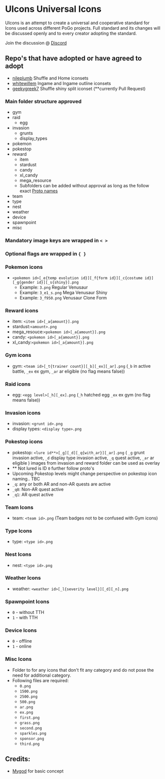 # UIcons Universal Icons

UIcons is an attempt to create a universal and cooperative standard for Icons used across different PoGo projects. Full standard and its changes will be discussed openly and to every creator adopting the standard.

Join the discussion @ [Discord](https://discord.gg/cG8JwrJB6Z)

## Repo's that have adopted or have agreed to adopt

* [nileplumb](https://github.com/nileplumb) Shuffle and Home iconsets
* [whitewillem](https://github.com/whitewillem/PogoAssets) Ingame and Ingame outline iconsets
* [geekygreek7](https://github.com/geekygreek7) Shuffle shiny split iconset (**currently Pull Request)

### Main folder structure approved

- gym
- raid
  - egg 
- invasion
  - grunts
  - display_types
- pokemon
- pokestop
- reward
  - item
  - stardust
  - candy
  - xl_candy
  - mega_resource
  - Subfolders can be added without approval as long as the follow exact [Proto names](https://github.com/Furtif/POGOProtos/blob/a53979d6bba81df45b1f09f7c1aa8185cb999959/base/base.proto#L16087)
- team
- type
- nest
- weather
- device
- spawnpoint
- misc 

### Mandatory image keys are wrapped in `< >`
### Optional flags are wrapped in `{ }`

### Pokemon icons

  - `<pokemon id>[_e{temp evolution id}][_f{form id}][_c{costume id}][_g{gender id}][_s{shiny}].png`
    - Example: `3.png` Regular Venusaur
    - Example: `3_e1_s.png` Mega Venusaur Shiny
    - Example: `3_f950.png` Venusaur Clone Form

### Reward icons
  - item: `<item id>[_a{amount}].png`
  - stardust:`<amount>.png`
  - mega_resouce:`<pokemon id>[_a{amount}].png`
  - candy: `<pokemon id>[_a{amount}].png`
  - xl_candy:`<pokemon id>[_a{amount}].png`
### Gym icons
  - gym: `<team id>[_t{trainer count}][_b][_ex][_ar].png` (`_b` in active battle, `_ex` ex gym, `_ar` ar eligible (no flag means false))
### Raid icons 
  - egg: `<egg level>[_h][_ex].png` (`_h` hatched egg `_ex` ex gym (no flag means false))
### Invasion icons
  - invasion: `<grunt id>.png`
  - display types: `<display type>.png`
### Pokestop icons
  - pokestop: `<lure id**>[_g][_d][_q{with_ar}][_ar].png` ( `_g` grunt invasion active, `_d` display type invasion active, `_q` quest active, `_ar` ar eligible ) images from invasion and reward folder can be used as overlay
  - ** Not lured is ID `0` further follow proto's
  - Upcoming Pokestop levels might change perspective on pokestop icon naming.. TBC
  - `_q`: any or both AR and non-AR quests are active 
  - `_q0`: Non-AR quest active
  - `_q1`: AR quest active
### Team Icons
  - team: `<team id>.png` (Team badges not to be confused with Gym icons)
### Type Icons
  - type: `<type id>.png`
### Nest Icons
  - nest: `<type id>.png` 
### Weather Icons
  - weather: `<weather id>[_l{severity level}][_d][_n].png`
### Spawnpoint Icons
  - `0` - without TTH
  - `1` - with TTH
### Device Icons
  - `0` - offline
  - `1` - online
### Misc Icons
  - Folder to for any icons that don't fit any category and do not pose the need for additional category.
  - Following files are required:
    - `0.png`
    - `1500.png`
    - `2500.png`
    - `500.png`
    - `ar.png`
    - `ex.png`
    - `first.png`
    - `grass.png`
    - `second.png`
    - `sparkles.png`
    - `sponsor.png`
    - `third.png`

## Credits:  
- [Mygod](https://github.com/Mygod/pokemon-icon-postprocessor) for basic concept

